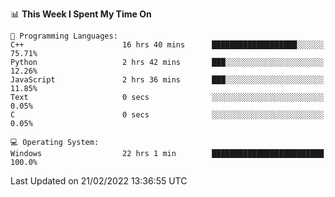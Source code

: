 
<!--START_SECTION:waka-->
📊 **This Week I Spent My Time On** 

```text
💬 Programming Languages: 
C++                      16 hrs 40 mins      ███████████████████░░░░░░   75.71% 
Python                   2 hrs 42 mins       ███░░░░░░░░░░░░░░░░░░░░░░   12.26% 
JavaScript               2 hrs 36 mins       ███░░░░░░░░░░░░░░░░░░░░░░   11.85% 
Text                     0 secs              ░░░░░░░░░░░░░░░░░░░░░░░░░   0.05% 
C                        0 secs              ░░░░░░░░░░░░░░░░░░░░░░░░░   0.05%

💻 Operating System: 
Windows                  22 hrs 1 min        █████████████████████████   100.0%

```


 Last Updated on 21/02/2022 13:36:55 UTC
<!--END_SECTION:waka-->
